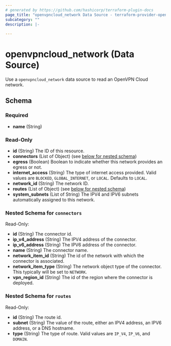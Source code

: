 ```yaml
---
# generated by https://github.com/hashicorp/terraform-plugin-docs
page_title: "openvpncloud_network Data Source - terraform-provider-openvpn-cloud"
subcategory: ""
description: |-
  
---
```


# openvpncloud_network (Data Source)

Use a `openvpncloud_network` data source to read an OpenVPN Cloud network.



<!-- schema generated by tfplugindocs -->
## Schema

### Required

- **name** (String)

### Read-Only

- **id** (String) The ID of this resource.
- **connectors** (List of Object) (see [below for nested schema](#nestedatt--connectors))
- **egress** (Boolean) Boolean to indicate whether this network provides an egress or not.
- **internet_access** (String) The type of internet access provided. Valid values are `BLOCKED`, `GLOBAL_INTERNET`, or `LOCAL`. Defaults to `LOCAL`.
- **network_id** (String) The network ID.
- **routes** (List of Object) (see [below for nested schema](#nestedatt--routes))
- **system_subnets** (List of String) The IPV4 and IPV6 subnets automatically assigned to this network.

<a id="nestedatt--connectors"></a>
### Nested Schema for `connectors`

Read-Only:

- **id** (String) The connector id.
- **ip_v4_address** (String) The IPV4 address of the connector.
- **ip_v6_address** (String) The IPV6 address of the connector.
- **name** (String) The connector name.
- **network_item_id** (String) The id of the network with which the connector is associated.
- **network_item_type** (String) The network object type of the connector. This typically will be set to `NETWORK`.
- **vpn_region_id** (String) The id of the region where the connector is deployed.


<a id="nestedatt--routes"></a>
### Nested Schema for `routes`

Read-Only:

- **id** (String) The route id.
- **subnet** (String) The value of the route, either an IPV4 address, an IPV6 address, or a DNS hostname.
- **type** (String) The type of route. Valid values are `IP_V4`, `IP_V6`, and `DOMAIN`.


